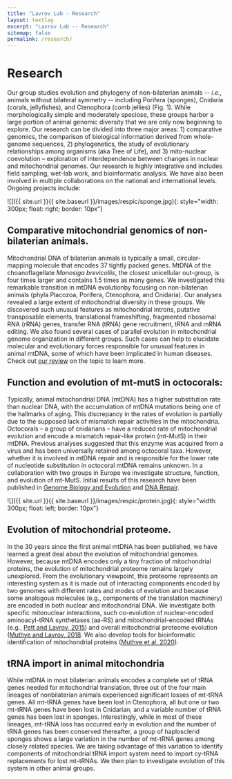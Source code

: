 ```yaml
---
title: "Lavrov Lab - Research"
layout: textlay
excerpt: "Lavrov Lab -- Research"
sitemap: false
permalink: /research/
---
```


# Research

Our group studies evolution and phylogeny of non-bilaterian animals -- *i.e.*, animals without bilateral symmetry -- including Porifera (sponges), Cnidaria (corals, jellyfishes), and Ctenophora (comb jellies) (Fig. 1).
While morphologically simple and moderately speciose, these groups harbor a large portion of animal genomic diversity that we are only now beginning to explore.
Our research can be divided into three major areas: 1) comparative genomics, the comparison of biological information derived from whole-genome sequences, 2) phylogenetics, the study of evolutionary relationships among organisms (aka Tree of Life), and 3) mito-nuclear coevolution – exploration of interdependence between changes in nuclear and mitochondrial genomes.
Our research is highly integrative and includes field sampling, wet-lab work, and bioinformatic analysis.
We have also been involved in multiple collaborations on the national and international levels.
Ongoing projects include:

![]({{ site.url }}{{ site.baseurl }}/images/respic/sponge.jpg){: style="width: 300px; float: right; border: 10px"}

## Comparative mitochondrial genomics of non-bilaterian animals.
Mitochondrial DNA of bilaterian animals is typically a small, circular-mapping molecule that encodes 37 tightly packed genes.
MtDNA of the choanoflagellate _Monosiga brevicollis_, the closest unicellular out-group, is four times larger and contains 1.5 times as many genes.
We investigated this remarkable transition in mtDNA evolutionby focusing on non-bilaterian animals (phyla Placozoa, Porifera, Ctenophora, and Cnidaria).
Our analyses revealed a large extent of mitochondrial diversity in these groups.
We discovered such unusual features as mitochondrial introns, putative transposable elements, translational frameshifting, fragmented ribosomal RNA (rRNA) genes, transfer RNA (tRNA) gene recruitment, tRNA and mRNA editing.
We also found several cases of parallel evolution in mitochondrial genome organization in different groups.
Such cases can help to elucidate molecular and evolutionary forces responsible for unusual features in animal mtDNA, some of which have been implicated in human diseases. Check out [our review](https://doi.org/10.1093/gbe/evw195) on the topic to learn more.

## Function and evolution of mt-mutS in octocorals:  
Typically, animal mitochondrial DNA (mtDNA) has a higher substitution rate than nuclear DNA, with the accumulation of mtDNA mutations being one of the hallmarks of aging.
This discrepancy in the rates of evolution is partially due to the supposed lack of mismatch repair activities in the mitochondria. Octocorals – a group of cnidarians – have a reduced rate of mitochondrial evolution and encode a mismatch repair-like protein (mt-MutS) in their mtDNA.
Previous analyses suggested that this enzyme was acquired from a virus and has been universally retained among octocoral taxa.
However, whether it is involved in mtDNA repair and is responsible for the lower rate of nucleotide substitution in octocoral mtDNA remains unknown.
In a collaboration with two groups in Europe we investigate structure, function, and evolution of mt-MutS.
Initial results of this research have been published in [Genome Biology and Evolution](https://doi.org/10.1093/gbe/evab191) and [DNA Repair](https://doi.org/10.1016/j.dnarep.2022.103273).

![]({{ site.url }}{{ site.baseurl }}/images/respic/protein.jpg){: style="width: 300px; float: left; border: 10px"}
## Evolution of mitochondrial proteome.  
In the 30 years since the first animal mtDNA has been published, we have learned a great deal about the evolution of mitochondrial genomes. However, because mtDNA encodes only a tiny fraction of mitochondrial proteins, the evolution of mitochondrial proteome remains largely unexplored. From the evolutionary viewpoint, this proteome represents an interesting system as it is made out of interacting components encoded by two genomes with different rates and modes of evolution and because some analogous molecules (e.g., components of the translation machinery) are encoded in both nuclear and mitochondrial DNA. We investigate both specific mitonuclear interactions, such co-evolution of nuclear-encoded aminoacyl-tRNA synthetases (aa-RS) and mitochondrial-encoded tRNAs (e.g., [Pett and Lavrov, 2015](https://doi.org/10.1093/gbe/evv124)) and overall mitochondrial proteome evolution ([Muthye and Lavrov, 2018](https://doi.org/10.1002/iub.1961}). We also develop tools for bioinformatic identification of mitochondrial proteins ([Muthye et al. 2020](https://doi.org/10.1016/j.mito.2020.01.001)).

## tRNA import in animal mitochondria
While mtDNA in most bilaterian animals encodes a complete set of tRNA genes needed for mitochondrial translation, three out of the four main lineages of nonbilaterian animals experienced significant losses of mt-tRNA genes. All mt-tRNA genes have been lost in Ctenophora, all but one or two mt-tRNA genes have been lost in Cnidarian, and a variable number of tRNA genes has been lost in sponges. Interestingly, while in most of these lineages, mt-tRNA loss has occurred early in evolution and the number of tRNA genes has been conserved thereafter, a group of haplosclerid sponges shows a large variation in the number of mt-tRNA genes among closely related species. We are taking advantage of this variation to identify components of mitochondrial tRNA import system need to import cy-tRNA replacements for lost mt-tRNAs. We then plan to investigate evolution of this system in other animal groups.
